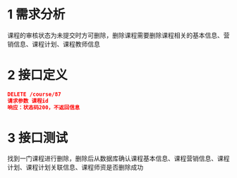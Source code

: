 # 1 需求分析

课程的审核状态为未提交时方可删除，删除课程需要删除课程相关的基本信息、营销信息、课程计划、课程教师信息

# 2 接口定义

````json
DELETE /course/87
请求参数 课程id
响应：状态码200，不返回信息
````

# 3 接口测试

找到一门课程进行删除，删除后从数据库确认课程基本信息、课程营销信息、课程计划、课程计划关联信息、课程师资是否删除成功